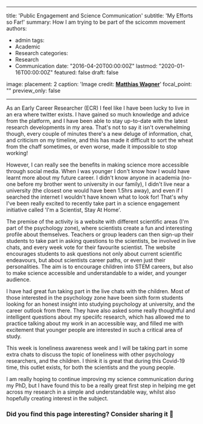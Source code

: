 
---
title: 'Public Engagement and Science Communication'
subtitle: 'My Efforts so Far!'
summary: How I am trying to be part of the scicomm movement
authors:
- admin
tags:
- Academic
- Research
categories:
- Research
- Communication
date: "2016-04-20T00:00:00Z"
lastmod: "2020-01-16T00:00:00Z"
featured: false
draft: false


image:
  placement: 2
  caption: 'Image credit: [**Matthias Wagner**](https://unsplash.com/@matwag)'
  focal_point: ""
  preview_only: false
  
---

As an Early Career Researcher (ECR) I feel like I have been lucky to live in an era where twitter exists. I have gained so much knowledge and advice from the platform, and I have been able to stay up-to-date with the latest research developments in my area. That's not to say it isn't overwhelming though, every couple of minutes there's a new deluge of information, chat, and criticism on my timeline, and this has made it difficult to sort the wheat from the chaff sometimes, or even worse, made it impossible to stop working!

However, I can really see the benefits in making science more accessible through social media. When I was younger I don't know how I would have learnt more about my future career. I didn't know anyone in academia (no-one before my brother went to university in our family), I didn't live near a university (the closest one would have been 1.5hrs away), and even if I searched the internet I wouldn't have known what to look for! That's why I've been really excited to recently take part in a science engagement initiative called 'I'm a Scientist, Stay At Home'. 

The premise of the activity is a website with different scientific areas (I'm part of the psychology zone), where scientists create a fun and interesting profile about themselves. Teachers or group leaders can then sign-up their students to take part in asking questions to the scientists, be involved in live chats, and every week vote for their favourite scientist. The website encourages students to ask questions not only about current scientific endeavours, but about scientists career paths, or even just their personalities. The aim is to encourage children into STEM careers, but also to make science accessible and understandable to a wider, and younger audience.

I have had great fun taking part in the live chats with the children. Most of those interested in the psychology zone have been sixth form students looking for an honest insight into studying psychology at university, and the career outlook from there. They have also asked some really thoughtful and intelligent questions about my speciifc research, which has allowed me to practice talking about my work in an accessible way, and filled me with excitement that younger people are interested in such a critical area of study.

This week is loneliness awareness week and I will be taking part in some extra chats to discuss the topic of loneliness with other psychology researchers, and the children. I think it is great that during this Covid-19 time, this outlet exists, for both the scientists and the young people.

I am really hoping to continue improving my science communication during my PhD, but I have found this to be a really great first step in helping me get across my research in a simple and understandable way, whilst also hopefully creating interest in the subject.



### Did you find this page interesting? Consider sharing it 🙌
